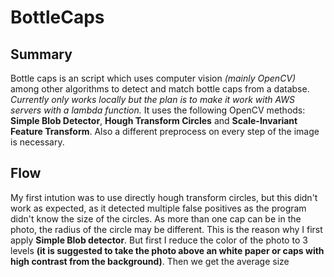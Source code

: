 # BottleCaps

## Summary
Bottle caps is an script which uses computer vision *(mainly OpenCV)* among other algorithms to detect and match bottle caps from a databse. *Currently only works locally but the plan is to make it work with AWS servers with a lambda function.* It uses the following OpenCV methods: __Simple Blob Detector__, __Hough Transform Circles__ and __Scale-Invariant Feature Transform__. Also a different preprocess on every step of the image is necessary.

## Flow

My first intution was to use directly hough transform circles, but this didn't work as expected, as it detected multiple false positives as the program didn't know the size of the circles. As more than one cap can be in the photo, the radius of the circle may be different. This is the reason why I first apply __Simple Blob detector__. But first I reduce the color of the photo to 3 levels __(it is suggested to take the photo above an white paper or caps with high contrast from the background)__. Then we get the average size 
